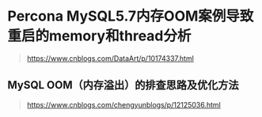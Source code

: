 # Percona MySQL5.7内存OOM案例导致重启的memory和thread分析
> https://www.cnblogs.com/DataArt/p/10174337.html
## MySQL OOM（内存溢出）的排查思路及优化方法
> https://www.cnblogs.com/chengyunblogs/p/12125036.html
